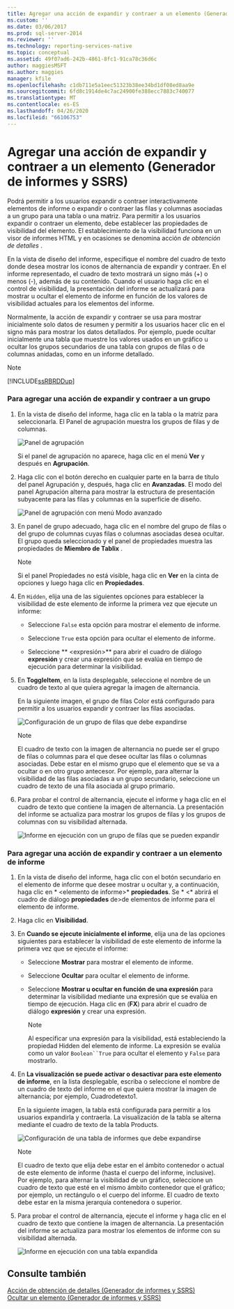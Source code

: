 ```yaml
---
title: Agregar una acción de expandir y contraer a un elemento (Generador de informes y SSRS) | Microsoft Docs
ms.custom: ''
ms.date: 03/06/2017
ms.prod: sql-server-2014
ms.reviewer: ''
ms.technology: reporting-services-native
ms.topic: conceptual
ms.assetid: 49f07ad6-242b-4861-8fc1-91ca78c36d6c
author: maggiesMSFT
ms.author: maggies
manager: kfile
ms.openlocfilehash: c1db711e5a1eec51323b38ee34bd1df08ed8aa9e
ms.sourcegitcommit: 6fd8c1914de4c7ac24900fe388ecc7883c740077
ms.translationtype: MT
ms.contentlocale: es-ES
ms.lasthandoff: 04/26/2020
ms.locfileid: "66106753"
---
```

# <a name="add-an-expand-or-collapse-action-to-an-item-report-builder-and-ssrs"></a>Agregar una acción de expandir y contraer a un elemento (Generador de informes y SSRS)
  Podrá permitir a los usuarios expandir o contraer interactivamente elementos de informe o expandir o contraer las filas y columnas asociadas a un grupo para una tabla o una matriz. Para permitir a los usuarios expandir o contraer un elemento, debe establecer las propiedades de visibilidad del elemento. El establecimiento de la visibilidad funciona en un visor de informes HTML y en ocasiones se denomina acción *de obtención de detalles* .  
  
 En la vista de diseño del informe, especifique el nombre del cuadro de texto donde desea mostrar los iconos de alternancia de expandir y contraer. En el informe representado, el cuadro de texto mostrará un signo más (+) o menos (-), además de su contenido. Cuando el usuario haga clic en el control de visibilidad, la presentación del informe se actualizará para mostrar u ocultar el elemento de informe en función de los valores de visibilidad actuales para los elementos del informe.  
  
 Normalmente, la acción de expandir y contraer se usa para mostrar inicialmente solo datos de resumen y permitir a los usuarios hacer clic en el signo más para mostrar los datos detallados. Por ejemplo, puede ocultar inicialmente una tabla que muestre los valores usados en un gráfico u ocultar los grupos secundarios de una tabla con grupos de filas o de columnas anidadas, como en un informe detallado.  
  
> [!NOTE]  
>  [!INCLUDE[ssRBRDDup](../../includes/ssrbrddup-md.md)]  
  
### <a name="to-add-expand-and-collapse-action-to-a-group"></a>Para agregar una acción de expandir y contraer a un grupo  
  
1.  En la vista de diseño del informe, haga clic en la tabla o la matriz para seleccionarla. El Panel de agrupación muestra los grupos de filas y de columnas.  
  
     ![Panel de agrupación](../media/groupingpane.png "Panel de agrupación")  
  
     Si el panel de agrupación no aparece, haga clic en el menú **Ver** y después en **Agrupación**.  
  
2.  Haga clic con el botón derecho en cualquier parte en la barra de título del panel Agrupación y, después, haga clic en **Avanzadas**. El modo del panel Agrupación alterna para mostrar la estructura de presentación subyacente para las filas y columnas en la superficie de diseño.  
  
     ![Panel de agrupación con menú Modo avanzado](../media/groupingpane-advancedmode.png "Panel de agrupación con menú Modo avanzado")  
  
3.  En panel de grupo adecuado, haga clic en el nombre del grupo de filas o del grupo de columnas cuyas filas o columnas asociadas desea ocultar. El grupo queda seleccionado y el panel de propiedades muestra las propiedades de **Miembro de Tablix** .  
  
    > [!NOTE]  
    >   Si el panel Propiedades no está visible, haga clic en **Ver** en la cinta de opciones y luego haga clic en **Propiedades**.  
  
4.  En `Hidden`, elija una de las siguientes opciones para establecer la visibilidad de este elemento de informe la primera vez que ejecute un informe:  
  
    -   Seleccione `False` esta opción para mostrar el elemento de informe.  
  
    -   Seleccione `True` esta opción para ocultar el elemento de informe.  
  
    -   Seleccione ** \<expresión>** para abrir el cuadro de diálogo **expresión** y crear una expresión que se evalúa en tiempo de ejecución para determinar la visibilidad.  
  
5.  En **ToggleItem**, en la lista desplegable, seleccione el nombre de un cuadro de texto al que quiera agregar la imagen de alternancia.  
  
     En la siguiente imagen, el grupo de filas Color está configurado para permitir a los usuarios expandir y contraer las filas asociadas.  
  
     ![Configuración de un grupo de filas que debe expandirse](../media/expandcollapse-confighiddentoggleitemwithnumbers.png "Configuración de un grupo de filas que debe expandirse")  
  
    > [!NOTE]  
    >  El cuadro de texto con la imagen de alternancia no puede ser el grupo de filas o columnas para el que desee ocultar las filas o columnas asociadas. Debe estar en el mismo grupo que el elemento que se va a ocultar o en otro grupo antecesor. Por ejemplo, para alternar la visibilidad de las filas asociadas a un grupo secundario, seleccione un cuadro de texto de una fila asociada al grupo primario.  
  
6.  Para probar el control de alternancia, ejecute el informe y haga clic en el cuadro de texto que contiene la imagen de alternancia. La presentación del informe se actualiza para mostrar los grupos de filas y los grupos de columnas con su visibilidad alternada.  
  
     ![Informe en ejecución con un grupo de filas que se pueden expandir](../media/expandcollapse-runreport-rowgroup.png "Informe en ejecución con un grupo de filas que se pueden expandir")  
  
### <a name="to-add-expand-and-collapse-action-to-a-report-item"></a>Para agregar una acción de expandir y contraer a un elemento de informe  
  
1.  En la vista de diseño del informe, haga clic con el botón secundario en el elemento de informe que desee mostrar u ocultar y, a continuación, haga clic en * \<elemento de informe>* **propiedades**. Se * \<* abrirá el cuadro de diálogo **propiedades** de>de elementos de informe para el elemento de informe.  
  
2.  Haga clic en **Visibilidad**.  
  
3.  En **Cuando se ejecute inicialmente el informe**, elija una de las opciones siguientes para establecer la visibilidad de este elemento de informe la primera vez que se ejecute el informe:  
  
    -   Seleccione **Mostrar** para mostrar el elemento de informe.  
  
    -   Seleccione **Ocultar** para ocultar el elemento de informe.  
  
    -   Seleccione **Mostrar u ocultar en función de una expresión** para determinar la visibilidad mediante una expresión que se evalúa en tiempo de ejecución. Haga clic en (**FX**) para abrir el cuadro de diálogo **expresión** y crear una expresión.  
  
        > [!NOTE]  
        >  Al especificar una expresión para la visibilidad, está estableciendo la propiedad Hidden del elemento de informe. La expresión se evalúa como un valor `Boolean``True` para ocultar el elemento y `False` para mostrarlo.  
  
4.  En **La visualización se puede activar o desactivar para este elemento de informe**, en la lista desplegable, escriba o seleccione el nombre de un cuadro de texto del informe en el que quiera mostrar la imagen de alternancia; por ejemplo, Cuadrodetexto1.  
  
     En la siguiente imagen, la tabla está configurada para permitir a los usuarios expandirla y contraerla. La visualización de la tabla se alterna mediante el cuadro de texto de la tabla Products.  
  
     ![Configuración de una tabla de informes que debe expandirse](../media/expandcollapse-reporttable.png "Configuración de una tabla de informes que debe expandirse")  
  
    > [!NOTE]  
    >  El cuadro de texto que elija debe estar en el ámbito contenedor o actual de este elemento de informe (hasta el cuerpo del informe, inclusive). Por ejemplo, para alternar la visibilidad de un gráfico, seleccione un cuadro de texto que esté en el mismo ámbito contenedor que el gráfico; por ejemplo, un rectángulo o el cuerpo del informe. El cuadro de texto debe estar en la misma jerarquía contenedora o superior.  
  
5.  Para probar el control de alternancia, ejecute el informe y haga clic en el cuadro de texto que contiene la imagen de alternancia. La presentación del informe se actualiza para mostrar los elementos de informe con su visibilidad alternada.  
  
     ![Informe en ejecución con una tabla expandida](../media/expandcollapse-runreport-reporttable.png "Informe en ejecución con una tabla expandida")  
  
## <a name="see-also"></a>Consulte también  
 [Acción de obtención de detalles &#40;Generador de informes y SSRS&#41;](drilldown-action-report-builder-and-ssrs.md)   
 [Ocultar un elemento &#40;Generador de informes y SSRS&#41;](../report-builder/hide-an-item-report-builder-and-ssrs.md)  
  
  
